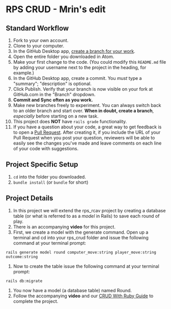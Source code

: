 # RPS CRUD - Mrin's edit

## Standard Workflow

 1. Fork to your own account.
 1. Clone to your computer.
 1. In the GitHub Desktop app, [create a branch for your work](https://help.github.com/desktop/guides/contributing/creating-a-branch-for-your-work/#creating-a-branch).
 1. Open the entire folder you downloaded in Atom.
 1. Make your first change to the code. (You could modify this `README.md` file by adding your username next to the project in the heading, for example.)
 1. In the GitHub Desktop app, create a commit. You *must* type a "summary"; "description" is optional.
 1. Click Publish. Verify that your branch is now visible on your fork at GitHub.com in the "Branch" dropdown.
 1. **Commit and Sync often as you work.**
 1. Make new branches freely to experiment. You can always switch back to an older branch and start over. **When in doubt, create a branch**, _especially_ before starting on a new task.
 1. This project does **NOT** have `rails grade` functionality.
 1. If you have a question about your code, a great way to get feedback is to open a [Pull Request](https://help.github.com/articles/creating-a-pull-request/). After creating it, if you include the URL of your Pull Request when you post your question, reviewers will be able to easily see the changes you've made and leave comments on each line of your code with suggestions.

## Project Specific Setup

1. `cd` into the folder you downloaded.
1. `bundle install` (or `bundle` for short)
<!-- 1. `rails server` (or `rails s` for short) -->


## Project Details
1.  In this project we will extend the rps_rcav project by creating a database table (or what is referred to as a *model* in Rails) to save each round of play.
1.  There is an accompanying **video** for this project.  
1.  First, we create a model with the generate command.  Open up a terminal and cd into your rps_crud folder and issue the following command at your terminal prompt:
````
rails generate model round computer_move:string player_move:string outcome:string
````
1.  Now to create the table issue the following command at your terminal prompt:
````
rails db:migrate
````
1.  You now have a model (a database table) named Round.
1.  Follow the accompanying **video** and our [CRUD With Ruby Guide](https://guides.firstdraft.com/crud-with-ruby.html) to complete the project.

